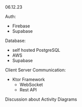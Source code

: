 06.12.23

Auth: 

- Firebase
- Supabase 

Database: 

- self hosted PostgreSQL 
- AWS 
- Supabase 

Client Server Communication: 

- Ktor Framework
	- WebSocket 
	- Rest API 

Discussion about Activity Diagrams 
